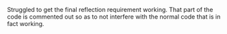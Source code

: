 Struggled to get the final reflection requirement working.  That part of the code is commented out so as to not interfere
with the normal code that is in fact working.
